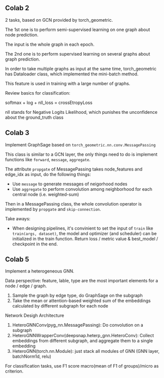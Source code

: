 ## Colab 2

2 tasks, based on GCN provided by torch_geometric.

The 1st one is to perform semi-supervised learning on one graph about node prediction.

The input is the whole graph in each epoch.

The 2nd one is to perform supervised learning on several graphs about graph prediction.

In order to take multiple graphs as input at the same time, torch_geometric has Dataloader class, which implemented the mini-batch method.

This feature is used in training with a large number of graphs.

Review basics for classification:

softmax + log + nll_loss = crossEtropyLoss

nll stands for Negative Logits Likelihood, which punishes the unconfidence about the ground_truth class

## Colab 3

Implement GraphSage based on `torch_geometric.nn.conv.MessagePassing`

This class is similar to a GCN layer, the only things need to do is implement functions like `forward`, `message`, `aggregate`.

The attribute `propgate` of MessagePassing takes node_features and edge_idx as input, do the following things:

- Use 	`message` to generate messages of neigorhood nodes
- Use `aggregate` to perform convolution among neighborhood for each central node (i.e. weighted-sum)

Then in a MessagePassing class, the whole convolution operator is implemented by `propgate` and `skip-connection`.

Take aways:

- When designing pipelines, it's convinient to set the input of `train` like `train(args, dataset)`, the model and optimizer (and scheduler) can be initialized in the train function. Return loss / metric value & best_model / checkpoint in the end.

## Colab 5

Implement a heterogeneous GNN. 

Data perspective: feature, lable, type are the most important elements for a node / edge / graph.

1. Sample the graph by edge type, do GraphSage on the subgraph
2. Take the mean or attention-based weighted sum of the embeddings calculated by different subgraph for each node

Network Desigh Architecture

1. HeteroGNNConv(pyg_nn.MessagePassing): Do convolution on a subgraph
2. HeteroGNNWrapperConv(deepsnap.heterp_gnn.HeteroConv): Collect embeddings from different subgraph, and aggregate them to a single embedding
3. HeteroGNN(torch.nn.Module): just stack all modules of GNN (GNN layer, batchNorm1d, relu)

For classification tasks, use F1 score macro(mean of F1 of groups)/micro as criterion.
